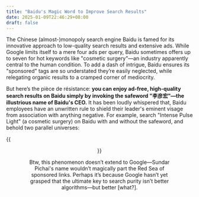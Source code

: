 ```yaml
---
title: "Baidu's Magic Word to Improve Search Results"
date: 2025-01-09T22:46:29+08:00
draft: false
---
```


The Chinese (almost-)monopoly search engine Baidu is famed for its innovative approach to low-quality search results and extensive ads. While Google limits itself to a mere four ads per query, Baidu sometimes offers up to seven for hot keywords like "cosmetic surgery"—an industry apparently central to the human condition. To add a dash of intrigue, Baidu ensures its "sponsored" tags are so understated they’re easily neglected, while relegating organic results to a cramped corner of mediocrity.

But here’s the pièce de résistance: **you can enjoy ad-free, high-quality search results on Baidu simply by invoking the safeword "李彦宏"—the illustrious name of Baidu's CEO.** It has been loudly whispered that, Baidu employees have an unwritten rule to shield their leader's eminent visage from association with anything negative. For example, search "Intense Pulse Light" (a cosmetic surgery) on Baidu with and without the safeword, and behold two parallel universes:

 {{<figure align="center" src="/baidu/baidu_safeword.jpeg" caption="Theorem 1: Baidu's CEO and Ads Won't Coexist." width="100%">}}

Btw, this phenomenon doesn’t extend to Google—Sundar Pichai's name wouldn’t magically part the Red Sea of sponsored links. Perhaps it’s because Google hasn’t yet grasped that the ultimate key to search purity isn’t better algorithms—but better [what?].
